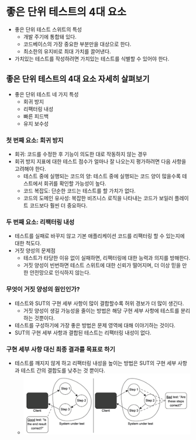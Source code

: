 # 좋은 단위 테스트의 4대 요소

- 좋은 단위 테스트 스위트의 특성
	- 개발 주기에 통합돼 있다.
	- 코드베이스의 가장 중요한 부분만을 대상으로 한다.
	- 최소한의 유지비로 최대 가치를 끌어낸다.
- 가치있는 테스트를 작성하려면 가치있는 테스트를 식별할 수 있어야 한다.

## 좋은 단위 테스트의 4대 요소 자세히 살펴보기

- 좋은 단위 테스트 네 가지 특성
	- 회귀 방지
	- 리팩터링 내성
	- 빠른 피드백
	- 유지 보수성

### 첫 번째 요소: 회귀 방지

- 회귀: 코드를 수정한 후 기능이 의도한 대로 작동하지 않는 경우
- 회귀 방지 지표에 대한 테스트 점수가 얼마나 잘 나오는지 평가하려면 다음 사항을 고려해야 한다.
	- 테스트 중에 실행되는 코드의 양: 테스트 중에 실행되는 코드 양이 많을수록 테스트에서 회귀를 확인할 가능성이 높다.
	- 코드 복잡도: 단순한 코드는 테스트를 할 가치가 없다.
	- 코드의 도메인 유사성: 복잡한 비즈니스 로직을 나타내는 코드가 보일러 플레이트 코드보다 훨씬 더 중요하다.

### 두 번째 요소: 리팩터링 내성

- 테스트를 실패로 바꾸지 않고 기본 애플리케이션 코드를 리팩터링 할 수 있는지에 대한 척도다.
- 거짓 양성의 문제점
	- 테스트가 타당한 이유 없이 실패하면, 리팩터링에 대한 능력과 의지를 방해한다.
	- 거짓 양성이 빈번하면 테스트 스위트에 대한 신뢰가 떨어지며, 더 이상 믿을 만한 안전망으로 인식하지 않는다.

### 무엇이 거짓 양성의 원인인가?

- 테스트와 SUT의 구현 세부 사항이 많이 결합할수록 허위 경보가 더 많이 생긴다.
	- 거짓 양성이 생길 가능성을 줄이는 방법은 해당 구현 세부 사항에 테스트를 분리하는 것뿐이다.
- 테스트를 구성하기에 가장 좋은 방법은 문제 영역에 대해 이야기하는 것이다.
- SUT의 구현 세부 사항과 결합된 테스트는 리팩터링 내성이 없다.

### 구현 세부 사항 대신 최종 결과를 목표로 하기

- 테스트를 깨지지 않게 하고 리팩터링 내성을 높이는 방법은 SUT의 구현 세부 사항과 테스트 간의 결합도를 낮추는 것 뿐이다.
	- ![](assets/Pasted%20image%2020230825115739.png)
